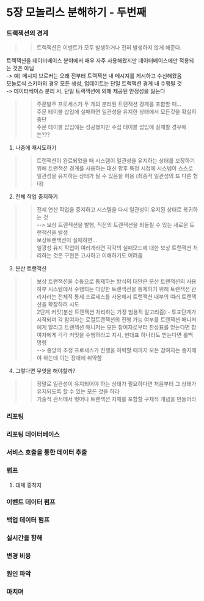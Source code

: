 # 5장 모놀리스 분해하기 - 두번째

### 트랙잭션의 경계
>> 트랙잭션은 이벤트가 모두 발생하거나 전혀 발생하지 않게 해준다.

트랙잭션을 데이터베이스 분야에서 매우 자주 사용해왔지만 데이터베이스에만 적용되는 것은 아님 <br/>
 -> 예) 메시지 브로커는 오래 전부터 트랙잭션 내 메시지를 게시하고 수신해왔음  <br/>
모놀로식 스키마의 경우 모든 생성, 업데이트는 단일 트랙잭션 경계 내 수행될 것 <br/>
-> 데이터베이스 분리 시, 단일 트랙잭션에 의해 제공된 안정성을 잃는다 <br/>
>> 주문발주 프로세스가 두 개의 분리된 트랜잭션 경계를 포함할 때... <br/>
>> 주문 테이블 삽입에 실패하면 일관성을 유지한 상태에서 모든것을 확실히 중단 <br/>
>> 주문 테이블 삽입에는 성공했지만 수집 테이블 삽입에 실패할 경우에는???

1. 나중에 재시도하기
>> 트랜잭션이 완료되었을 때 시스템이 일관성을 유지하는 상태를 보장하기 위해 트랜잭션 경계를 사용하는 대신 향후 특정 시점에 시스템이 스스로 일관성을 유지하는 상태가 될 수 있음을 허용 (최종적 일관성의 또 다른 형태)
2. 전체 작업 중지하기
>> 전체 연산 작업을 중지하고 시스템을 다시 일관성이 유지된 상태로 복귀하는 것 <br/>
>> --> 보상 트랜잭션을 발행, 직전의 트랜잭션을 되돌릴 수 있는 새로운 트랜잭션을 발생<br/>
>> 보상트랜잭션이 실패하면...<br/>
>> 일광성 유지 작업이 여러개라면 각각의 실패모드에 대한 보상 트랜잭션 처리하는 것은 구현은 고사하고 이해하기도 어려움
3. 분산 트랜잭션
>> 보상 트랜잭션을 수동으로 통제하는 방식의 대안은 분산 트랜잭션의 사용<br/> 
>> 하부 시스템에서 수행되는 다양한 트랜잭션을 통제하기 위해 트랜잭션 관리자라는 전체적 통제 프로세스를 사용해서 트랜잭션 내부의 여러 트랜잭션을 확장하려 시도<br/>
>> 2단계 커밋(분산 트랜잭션 처리하는 가장 범용적 알고리즘) - 투표단계가 시작되며 각 참여자는 로컬트랜잭션의 진행 가능 여부를 트랜잭션 매니저에게 알리고 트랜잭션 매니저는 모든 참여자로부터 찬성표를 얻는다면 참여자에게 각각 커밋을 수행하라고 지시, 반대표 하나라도 받는다면 롤백 명령<br/>
>> --> 중앙의 조정 프로세스가 진행을 허락할 때까지 모든 참여자는 중지해야 하는데 이는 장애에 취약함
4. 그렇다면 무엇을 해야할까?
>> 정말로 일관성이 유지되어야 하는 상태가 필요하다면 처음부터 그 상태가 유지되도록 할 수 있는 모든 것을 하라<br/>
>> 기술적 관서메서 벗어나 트랜잭션 자체를 포함할 구체적 개념을 만들어라

### 리포팅

### 리포팅 데이터베이스

### 서비스 호출을 통한 데이터 추출

### 펌프
1. 대체 종착지

### 이벤트 데이터 펌프

### 백업 데이터 펌프

### 실시간을 향해

### 변경 비용

### 원인 파악

### 마치며

